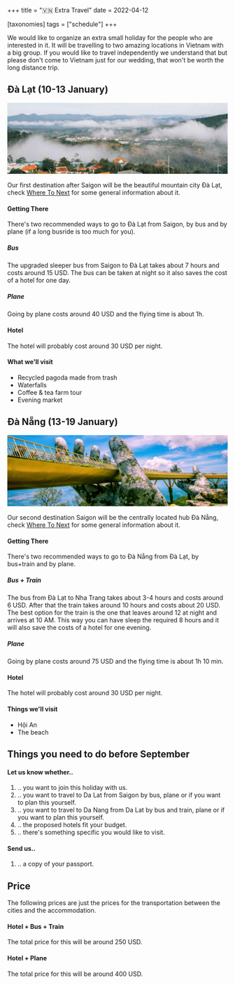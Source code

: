+++
title = "🇻🇳 Extra Travel"
date = 2022-04-12

[taxonomies]
tags = ["schedule"]
+++

We would like to organize an extra small holiday for the people who are interested in it. It will be travelling to two amazing locations in Vietnam with a big group. If you would like to travel independently we understand that but please don't come to Vietnam just for our wedding, that won't be worth the long distance trip.

## Đà Lạt (10-13 January)

![](/da-lat.jpeg)

Our first destination after Saigon will be the beautiful mountain city Đà Lạt, check [Where To Next](../where-next) for some general information about it.

#### Getting There

There's two recommended ways to go to Đà Lạt from Saigon, by bus and by plane (if a long busride is too much for you).

##### Bus

The upgraded sleeper bus from Saigon to Đà Lạt takes about 7 hours and costs around 15 USD. The bus can be taken at night so it also saves the cost of a hotel for one day.

##### Plane

Going by plane costs around 40 USD and the flying time is about 1h.

#### Hotel

The hotel will probably cost around 30 USD per night.

#### What we'll visit

- Recycled pagoda made from trash
- Waterfalls
- Coffee & tea farm tour
- Evening market

## Đà Nẵng (13-19 January)

![](/cauvang.jpg)

Our second destination Saigon will be the centrally located hub Đà Nẵng, check [Where To Next](../where-next) for some general information about it.

#### Getting There

There's two recommended ways to go to Đà Nẵng from Đà Lạt, by bus+train and by plane.

##### Bus + Train

The bus from Đà Lạt to Nha Trang takes about 3-4 hours and costs around 6 USD. After that the train takes around 10 hours and costs about 20 USD. The best option for the train is the one that leaves around 12 at night and arrives at 10 AM. This way you can have sleep the required 8 hours and it will also save the costs of a hotel for one evening.

##### Plane

Going by plane costs around 75 USD and the flying time is about 1h 10 min.

#### Hotel

The hotel will probably cost around 30 USD per night.

#### Things we'll visit

- Hội An
- The beach

## Things you need to do before September

#### Let us know whether..

1. .. you want to join this holiday with us.
1. .. you want to travel to Da Lat from Saigon by bus, plane or if you want to plan this yourself.
1. .. you want to travel to Da Nang from Da Lat by bus and train, plane or if you want to plan this yourself.
1. .. the proposed hotels fit your budget.
1. .. there's something specific you would like to visit.

#### Send us..

1. .. a copy of your passport.

## Price

The following prices are just the prices for the transportation between the cities and the accommodation.

#### Hotel + Bus + Train

The total price for this will be around 250 USD.

#### Hotel + Plane

The total price for this will be around 400 USD.
